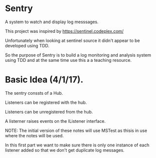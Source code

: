 # Sentry
A system to watch and display log messsages.

This project was inspired by https://sentinel.codeplex.com/

Unfortunately when looking at sentinel source it didn't appear to be developed using TDD.

So the purpose of Sentry is to build a log monitoring and analysis system using TDD and at the same time use this a a teaching resource.

# Basic Idea (4/1/17).

The sentry conssts of a Hub.

Listeners can be registered with the hub.

Listeners can be unregistered from the hub.

A listerner raises events on the IListener interface.

NOTE: The initial version of these notes will use MSTest as thisis in use where the notes will be used.

In this first part we want to make sure there is only one instance of each listener added so that we don't get duplicate log messages.
